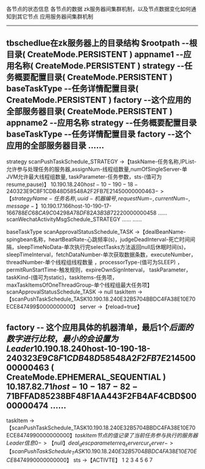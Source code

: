 各节点的状态信息
各节点的数据
zk服务器间集群机制，以及节点数据变化如何通知到其它节点
应用服务器间集群机制

--------------------------------------------------------------------------------
tbschedlue在zk服务器上的目录结构
$rootpath --根目录( CreateMode.PERSISTENT )
    appname1 --应用名称( CreateMode.PERSISTENT )
        strategy --任务概要配置目录( CreateMode.PERSISTENT )
        baseTaskType --任务详情配置目录( CreateMode.PERSISTENT )
        factory --这个应用的全部服务器目录( CreateMode.PERSISTENT )
    appname2 --应用名称
        strategy --任务概要配置目录
        baseTaskType --任务详情配置目录
        factory --这个应用的全部服务器目录
    ……
--------------------------------------------------------------------------------
strategy
    scanPushTaskSchedule_STRATEGY ->【taskName-任务名称,IPList-允许参与处理任务的服务器,assignNum-线程组数量,numOfSingleServer-单JVM允许最大线程组数量,
           taskParameter-任务参数，sts-(值可为resume,pause)】
        10.190.18.240$host-10-190-18-240$323E9C8F1CDB48D58548A2F2FB7E2145$0000000463 ->【strategyName-任务名称,uuid-机器编号,requestNum-,currentNum-,message- 】
        10.190.17.166$host-10-190-17-166$788EC68CA9C04298A78DF82A3B3B7222$0000000458
        ……
    scanWechatActivityMsgSchedule_STRATEGY
        ……
    ……

baseTaskType
    scanApprovalStatusSchedule_TASK ->【dealBeanName-spingbean名称，heartBeatRate-心跳频率(s)，judgeDeadInterval-死亡时间间隔，sleepTimeNoData-单次执行完selectTasks方法返回null后休眠时间(s)，
                                      sleepTimeInterval，fetchDataNumber-单次获取数据条数，executeNumber，threadNumber-单个线程组线程数量
                                      ，processorType-(值可为SLEEP) ，permitRunStartTime-触发规则，expireOwnSignInterval，
                                      taskParameter，taskKind-(值可为static)，taskItems-任务项，maxTaskItemsOfOneThreadGroup-单个线程组最大任务项】
        scanApprovalStatusSchedule_TASK -> null
            taskItem ->【scanPushTaskSchedule_TASK$10.190.18.240$E32B5704BBDC4FA38E10E70ECE847499$0000000000】
            server ->【reload=true】

factory -- 这个应用具体的机器清单，最后1个$后面的数字进行比较，最小的会设置为Leader
    10.190.18.240$host-10-190-18-240$323E9C8F1CDB48D58548A2F2FB7E2145$0000000463  ( CreateMode.EPHEMERAL_SEQUENTIAL )
    10.187.82.71$host-10-187-82-71$BFFAD85238BF48F1AA443F2FB4AF4CBD$0000000474
    ……
--------------------------------------------------------------------------------
taskItem ->【scanPushTaskSchedule_TASK$10.190.18.240$E32B5704BBDC4FA38E10E70ECE847499$0000000000】
            taskItem节点的值记录了当前任务参与执行的服务器Leader信息
    0 -> 【null】
        deal_desc
        parameter
        req_server
        cur_server ->【scanPushTaskSchedule_TASK$10.190.18.240$E32B5704BBDC4FA38E10E70ECE847499$0000000000】
        sts ->【ACTIVTE】
    1
    2
    3
    4
    5
    6
    7



